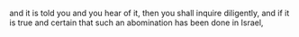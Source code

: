 and it is told you and you hear of it, then you shall inquire diligently, and if it is true and certain that such an abomination has been done in Israel,

